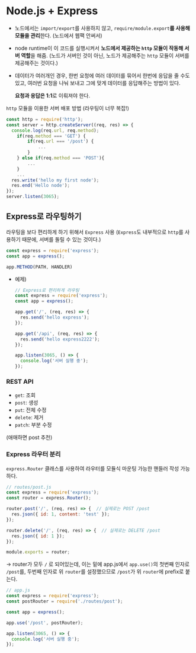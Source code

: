 # Node.js + Express

- 노드에서는 `import/export`를 사용하지 않고, `require/module.export`**를 사용해 모듈을 관리**한다. (노드에서 웹팩 안써서)

- node runtime이 이 코드를 실행시켜서 **노드에서 제공하는 `http` 모듈이 작동해 서버 역할**을 해줌. (노드가 서버인 것이 아닌, 노드가 제공해주는 `http` 모듈이 서버를 제공해주는 것이다.)

- 데이터가 여러개인 경우, 한번 요청에 여러 데이터를 묶어서 한번에 응답을 줄 수도 있고, 여러번 요청을 나눠 보내고 그에 맞게 데이터를 응답해주는 방법이 있다.

  **요청과 응답은 1:1**로 이뤄져야 한다.



`http` 모듈을 이용한 서버 배포 방법 (라우팅이 너무 복잡!)

```js
const http = require('http');
const server = http.createServer((req, res) => {
  console.log(req.url, req.method);
    if(req.method === 'GET') {
        if(req.url === '/post') {
            ...
        }
    } else if(req.method === 'POST'){
        ...
    }
    ...
  res.write('hello my first node');
  res.end('Hello node');
});
server.listen(3065);
```



## Express로 라우팅하기

라우팅을 보다 편리하게 하기 위해서 `Express` 사용 (`Express`도 내부적으로 `http`를 사용하기 때문에, 서버를 돌릴 수 있는 것이다.)

```js
const express = require('express');
const app = express();

app.METHOD(PATH, HANDLER)
```

- 예제)

  ```js
  // Express로 편리하게 라우팅
  const express = require('express');
  const app = express();
  
  app.get('/', (req, res) => {
    res.send('hello express');
  });
  
  app.get('/api', (req, res) => {	
    res.send('hello express2222');
  });
  
  app.listen(3065, () => {
    console.log('서버 실행 중');
  });
  ```



### REST API

- `get`: 조회
- `post`: 생성
- `put`: 전체 수정
- `delete`: 제거
- `patch`: 부분 수정

(애매하면 post 추천)



### Express 라우터 분리

`express.Router` 클래스를 사용하여 라우터를 모듈식 마운팅 가능한 핸들러 작성 가능하다.

```js
// routes/post.js
const express = require('express');
const router = express.Router();

router.post('/', (req, res) => {  // 실제로는 POST /post
  res.json({ id: 1, content: 'test' });
});

router.delete('/', (req, res) => {  // 실제로는 DELETE /post
  res.json({ id: 1 });
});

module.exports = router;
```

→ router가 모두 `/` 로 되어있는데, 이는 밑에 app.js에서 `app.use()`의 첫번째 인자로 `/post`를, 두번째 인자로 위 `router`를 설정했으므로 `/post`가 위 `router`에 prefix로 붙는다.



```js
// app.js
const express = require('express');
const postRouter = require('./routes/post');

const app = express();

app.use('/post', postRouter);

app.listen(3065, () => {
  console.log('서버 실행 중');
});
```